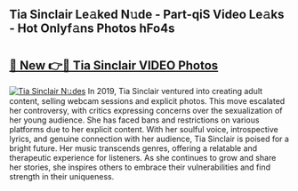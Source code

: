 ## Tia Sinclair Le𝚊ked N𝚞de - Part-qiS Video Le𝚊ks - Hot Onlyf𝚊ns Photos hFo4s

# <h2><a href="http://ab45079.deff.icu/?id=Tia+Sinclair">🔗 New 👉🔴 Tia Sinclair VIDEO Photos</a></h2>

[![Tia Sinclair N𝚞des](https://i.imgur.com/rIISA9y.gif)](http://ab45079.deff.icu/?id=Tia+Sinclair)
In 2019, Tia Sinclair ventured into creating adult content, selling webcam sessions and explicit photos. This move escalated her controversy, with critics expressing concerns over the sexualization of her young audience. She has faced bans and restrictions on various platforms due to her explicit content. With her soulful voice, introspective lyrics, and genuine connection with her audience, Tia Sinclair is poised for a bright future. Her music transcends genres, offering a relatable and therapeutic experience for listeners. As she continues to grow and share her stories, she inspires others to embrace their vulnerabilities and find strength in their uniqueness.

